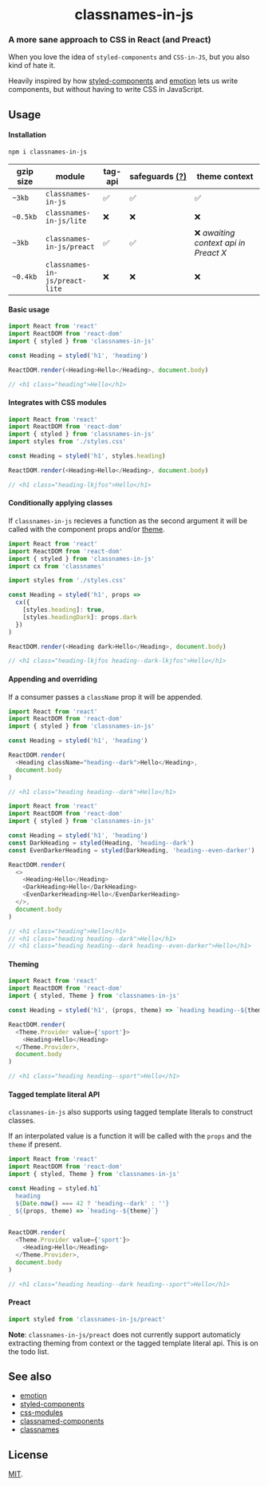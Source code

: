 <p align="center" style="color: #343a40">
  <h1 align="center">classnames-in-js</h1>
</p>

### A more sane approach to CSS in React (and Preact)

When you love the idea of `styled-components` and `CSS-in-JS`, but you also kind of hate it.

Heavily inspired by how [styled-components](https://www.styled-components.com/) and [emotion](https://emotion.sh/) lets us write components, but without having to write CSS in JavaScript.

## Usage

#### Installation

```sh
npm i classnames-in-js
```

| gzip size | module                         | tag-api | safeguards&nbsp;[(?)]() | theme&nbsp;context                    |
| --------- | ------------------------------ | ------- | ----------------------- | ------------------------------------- |
| `~3kb`    | `classnames-in-js`             | ✅      | ✅                      | ✅                                    |
| `~0.5kb`  | `classnames-in-js/lite`        | ❌      | ❌                      | ❌                                    |
| `~3kb`    | `classnames-in-js/preact`      | ✅      | ✅                      | ❌ _awaiting context api in Preact X_ |
| `~0.4kb`  | `classnames-in-js/preact-lite` | ❌      | ❌                      | ❌                                    |

#### Basic usage

```js
import React from 'react'
import ReactDOM from 'react-dom'
import { styled } from 'classnames-in-js'

const Heading = styled('h1', 'heading')

ReactDOM.render(<Heading>Hello</Heading>, document.body)

// <h1 class="heading">Hello</h1>
```

#### Integrates with CSS modules

```js
import React from 'react'
import ReactDOM from 'react-dom'
import { styled } from 'classnames-in-js'
import styles from './styles.css'

const Heading = styled('h1', styles.heading)

ReactDOM.render(<Heading>Hello</Heading>, document.body)

// <h1 class="heading-lkjfos">Hello</h1>
```

#### Conditionally applying classes

If `classnames-in-js` recieves a function as the second argument it will be called with the component props and/or [theme](#Theming).

```js
import React from 'react'
import ReactDOM from 'react-dom'
import { styled } from 'classnames-in-js'
import cx from 'classnames'

import styles from './styles.css'

const Heading = styled('h1', props =>
  cx({
    [styles.heading]: true,
    [styles.headingDark]: props.dark
  })
)

ReactDOM.render(<Heading dark>Hello</Heading>, document.body)

// <h1 class="heading-lkjfos heading--dark-lkjfos">Hello</h1>
```

#### Appending and overriding

If a consumer passes a `className` prop it will be appended.

```js
import React from 'react'
import ReactDOM from 'react-dom'
import { styled } from 'classnames-in-js'

const Heading = styled('h1', 'heading')

ReactDOM.render(
  <Heading className="heading--dark">Hello</Heading>,
  document.body
)

// <h1 class="heading heading--dark">Hello</h1>
```

```js
import React from 'react'
import ReactDOM from 'react-dom'
import { styled } from 'classnames-in-js'

const Heading = styled('h1', 'heading')
const DarkHeading = styled(Heading, 'heading--dark')
const EvenDarkerHeading = styled(DarkHeading, 'heading--even-darker')

ReactDOM.render(
  <>
    <Heading>Hello</Heading>
    <DarkHeading>Hello</DarkHeading>
    <EvenDarkerHeading>Hello</EvenDarkerHeading>
  </>,
  document.body
)

// <h1 class="heading">Hello</h1>
// <h1 class="heading heading--dark">Hello</h1>
// <h1 class="heading heading--dark heading--even-darker">Hello</h1>
```

#### Theming

```js
import React from 'react'
import ReactDOM from 'react-dom'
import { styled, Theme } from 'classnames-in-js'

const Heading = styled('h1', (props, theme) => `heading heading--${theme}`)

ReactDOM.render(
  <Theme.Provider value={'sport'}>
    <Heading>Hello</Heading>
  </Theme.Provider>,
  document.body
)

// <h1 class="heading heading--sport">Hello</h1>
```

#### Tagged template literal API

`classnames-in-js` also supports using tagged template literals to construct classes.

If an interpolated value is a function it will be called with the `props` and the `theme` if present.

```js
import React from 'react'
import ReactDOM from 'react-dom'
import { styled, Theme } from 'classnames-in-js'

const Heading = styled.h1`
  heading
  ${Date.now() === 42 ? 'heading--dark' : ''}
  ${(props, theme) => `heading--${theme}`}
`

ReactDOM.render(
  <Theme.Provider value={'sport'}>
    <Heading>Hello</Heading>
  </Theme.Provider>,
  document.body
)

// <h1 class="heading heading--dark heading--sport">Hello</h1>
```

#### Preact

```js
import styled from 'classnames-in-js/preact'
```

**Note**: `classnames-in-js/preact` does not currently support automaticly extracting theming from context or the tagged template literal api. This is on the todo list.

## See also

- [emotion](https://emotion.sh/)
- [styled-components](https://www.styled-components.com/)
- [css-modules](https://github.com/css-modules/css-modules)
- [classnamed-components](https://github.com/Hermanya/classnamed-components)
- [classnames](https://github.com/JedWatson/classnames)

## License

[MIT](LICENSE).
